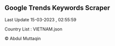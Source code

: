 

## Google Trends Keywords Scraper 
 
Last Update 15-03-2023 , 02:55:59

Country List :
VIETNAM.json



© Abdul Muttaqin 
